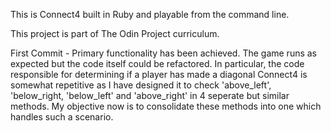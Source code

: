This is Connect4 built in Ruby and playable from the command line.

This project is part of The Odin Project curriculum.

First Commit - Primary functionality has been achieved. The game runs as expected but the code itself could be refactored. In particular, the code responsible for determining if a player has made a diagonal Connect4 is somewhat repetitive as I have designed it to check 'above_left', 'below_right, 'below_left' and 'above_right' in 4 seperate but similar methods. My objective now is to consolidate these methods into one which handles such a scenario.
